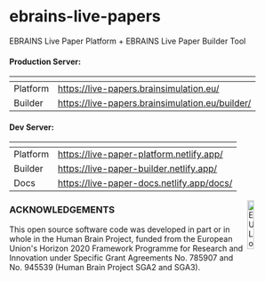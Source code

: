# ebrains-live-papers
EBRAINS Live Paper Platform + EBRAINS Live Paper Builder Tool

#### Production Server:
| <!-- --> | <!-- -->                                        |
|----------|-------------------------------------------------|
| Platform | https://live-papers.brainsimulation.eu/         |
| Builder  | https://live-papers.brainsimulation.eu/builder/ |

#### Dev Server:
| <!-- --> | <!-- -->                                  |
|----------|-------------------------------------------|
| Platform | https://live-paper-platform.netlify.app/  |
| Builder  | https://live-paper-builder.netlify.app/   |
| Docs     | https://live-paper-docs.netlify.app/docs/ |

<div><img src="https://raw.githubusercontent.com/appukuttan-shailesh/ebrains-live-papers/master/eu_logo.jpg" alt="EU Logo" width="15%" align="right"></div>

### ACKNOWLEDGEMENTS
This open source software code was developed in part or in whole in the Human Brain Project, funded from the European Union's Horizon 2020 Framework Programme for Research and Innovation under Specific Grant Agreements No. 785907 and No. 945539 (Human Brain Project SGA2 and SGA3).